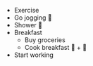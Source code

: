 * Exercise
* Go jogging 🏃
* Shower 🚿
* Breakfast
  * Buy groceries
  * Cook breakfast 🍍 + 🥚
* Start working
